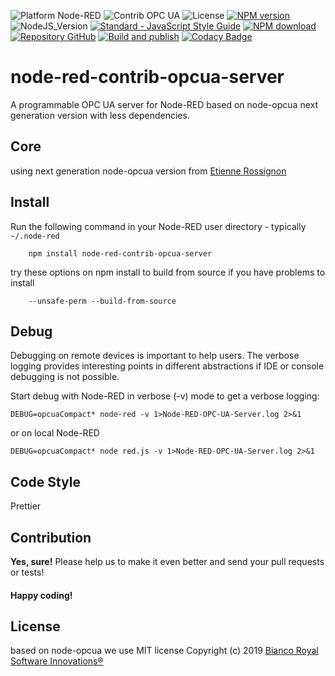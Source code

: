 ![Platform Node-RED](https://img.shields.io/badge/Platform-Node--RED-red.png)
![Contrib OPC UA](http://b.repl.ca/v1/Contrib-OPC--UA-blue.png)
![License](https://img.shields.io/badge/License-MIT-orange.png)
[![NPM version](https://badge.fury.io/js/node-red-contrib-opcua-server.png)](https://www.npmjs.com/package/node-red-contrib-opcua-server)
![NodeJS_Version](https://img.shields.io/badge/NodeJS-14.19.1-green.png)
[![Standard - JavaScript Style Guide](https://img.shields.io/badge/code%20style-standard-brightgreen.svg)](http://standardjs.com/)
[![NPM download](https://img.shields.io/npm/dm/node-red-contrib-iiot-opcua.svg)](https://www.npmtrends.com/node-red-contrib-iiot-opcua)
[![Repository GitHub](http://b.repl.ca/v1/Repository-GitHub-orange.png)](https://github.com/BiancoRoyal/node-red-contrib-opcua-server)
[![Build and publish](https://github.com/BiancoRoyal/node-red-contrib-opcua-server/actions/workflows/build.yml/badge.svg)](https://github.com/BiancoRoyal/node-red-contrib-opcua-server/actions/workflows/build.yml)
[![Codacy Badge](https://app.codacy.com/project/badge/Grade/b229fe21da624408b51d075e8e0800cc)](https://www.codacy.com/gh/BiancoRoyal/node-red-contrib-opcua-server/dashboard?utm_source=github.com&amp;utm_medium=referral&amp;utm_content=BiancoRoyal/node-red-contrib-opcua-server&amp;utm_campaign=Badge_Grade)

# node-red-contrib-opcua-server

A programmable OPC UA server for Node-RED based on node-opcua next generation version with less dependencies.

## Core

using next generation node-opcua version from [Etienne Rossignon](https://github.com/erossignon/)

## Install

Run the following command in your Node-RED user directory - typically `~/.node-red`

        npm install node-red-contrib-opcua-server

try these options on npm install to build from source if you have problems to install

        --unsafe-perm --build-from-source

## Debug

Debugging on remote devices is important to help users. The verbose logging
provides interesting points in different abstractions if IDE or console debugging is not possible.

Start debug with Node-RED in verbose (-v) mode to get a verbose logging:

    DEBUG=opcuaCompact* node-red -v 1>Node-RED-OPC-UA-Server.log 2>&1

or on local Node-RED

    DEBUG=opcuaCompact* node red.js -v 1>Node-RED-OPC-UA-Server.log 2>&1

## Code Style

Prettier

## Contribution

**Yes, sure!** Please help us to make it even better and send your pull requests or tests!

#### Happy coding!

## License

based on node-opcua we use MIT license
Copyright (c) 2019 [Bianco Royal Software Innovations®](https://github.com/BiancoRoyal/)
